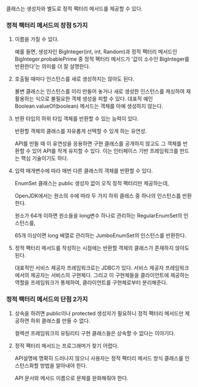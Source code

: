 클래스는 생성자와 별도로 정적 팩터리 메서드를 제공할 수 있다.

### 정적 팩터리 메서드의 장점 5가지

1. 이름을 가질 수 있다.

    예를 들면, 생성자인 BigInteger(int, int, Random)과 정적 팩터리 메서드인 BigInteger.probablePrime 중 정적 팩터리 메서드가 '값이 소수인 BigInteger를 반환한다'는 의미를 더 잘 설명한다.

2. 호출될 때마다 인스턴스를 새로 생성하지는 않아도 된다.

    불변 클래스는 인스턴스를 미리 만들어 놓거나 새로 생성한 인스턴스를 캐싱하여 재활용하는 식으로 불필요한 객체 생성을 피할 수 있다. 대표적 예인 Boolean.valueOf(boolean) 메서드는 객체를 아예 생성하지 않는다.

3. 반환 타입의 하위 타입 객체를 반환할 수 있는 능력이 있다.

    반환할 객체의 클래스를 자유롭게 선택할 수 있게 하는 유연성.

    API를 만들 때 이 유연성을 응용하면 구현 클래스를 공개하지 않고도 그 객체를 반환할 수 있어 API를 작게 유지할 수 있다. 이는 인터페이스 기반 프레임워크를 만드는 핵심 기술이기도 하다.

4. 입력 매개변수에 따라 매번 다른 클래스의 객체를 반환할 수 있다.

    EnumSet 클래스는 public 생성자 없이 오직 정적 팩터리만 제공하는데,

    OpenJDK에서는 원소의 수에 따라 두 가지 하위 클래스 중 하나의 인스턴스를 반환한다.

    원소가 64개 이하면 원소들을 long변수 하나로 관리하는 RegularEnumSet의 인스턴스를,

    65개 이상이면 long 배열로 관리하는 JumboEnumSet의 인스턴스를 반환한다.


5. 정적 팩터리 메서드를 작성하는 시점에는 반환할 객체의 클래스가 존재하지 않아도 된다.

    대표적인 서비스 제공자 프레임워크로는 JDBC가 있다. 서비스 제공자 프레임워크에서의 제공자는 서비스의 구현체다. 그리고 이 구현체들을 클라이언트에 제공하는 역할을 프레임워크가 통제하여, 클라이언트를 구현체로부터 분리해준다.

### 정적 팩터리 메서드의 단점 2가지

1. 상속을 하려면 public이나 protected 생성자가 필요하니 정적 팩터리 메서드만 제공하면 하위 클래스를 만들 수 없다.

    컬렉션 프레임워크의 유팅리티 구현 클래스들은 상속할 수 없다는 이야기다.

2. 정적 팩터리 메서드는 프로그래머가 찾기 어렵다.

    API설명에 명확히 드러나지 않으니 사용자는 정적 팩터리 메서드 방식 클래스를 인스턴스화할 방법을 알아내야 한다.

    API 문서와 메서드 이름으로 문제를 완화해줘야 한다.